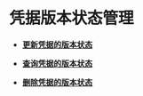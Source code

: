 # 凭据版本状态管理<a name="topic_300000002_0"></a>

-   **[更新凭据的版本状态](更新凭据的版本状态.md)**  

-   **[查询凭据的版本状态](查询凭据的版本状态.md)**  

-   **[删除凭据的版本状态](删除凭据的版本状态.md)**  

